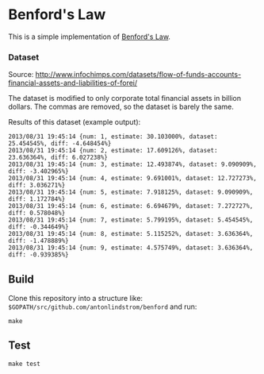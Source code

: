# Benford's Law

This is a simple implementation of
[Benford's Law](http://en.wikipedia.org/wiki/Benford's_law).

### Dataset

Source: http://www.infochimps.com/datasets/flow-of-funds-accounts-financial-assets-and-liabilities-of-forei/

The dataset is modified to only corporate total financial assets in billion
dollars. The commas are removed, so the dataset is barely the same.

Results of this dataset (example output):

    2013/08/31 19:45:14 {num: 1, estimate: 30.103000%, dataset: 25.454545%, diff: -4.648454%}
    2013/08/31 19:45:14 {num: 2, estimate: 17.609126%, dataset: 23.636364%, diff: 6.027238%}
    2013/08/31 19:45:14 {num: 3, estimate: 12.493874%, dataset: 9.090909%, diff: -3.402965%}
    2013/08/31 19:45:14 {num: 4, estimate: 9.691001%, dataset: 12.727273%, diff: 3.036271%}
    2013/08/31 19:45:14 {num: 5, estimate: 7.918125%, dataset: 9.090909%, diff: 1.172784%}
    2013/08/31 19:45:14 {num: 6, estimate: 6.694679%, dataset: 7.272727%, diff: 0.578048%}
    2013/08/31 19:45:14 {num: 7, estimate: 5.799195%, dataset: 5.454545%, diff: -0.344649%}
    2013/08/31 19:45:14 {num: 8, estimate: 5.115252%, dataset: 3.636364%, diff: -1.478889%}
    2013/08/31 19:45:14 {num: 9, estimate: 4.575749%, dataset: 3.636364%, diff: -0.939385%}

## Build

Clone this repository into a structure like: `$GOPATH/src/github.com/antonlindstrom/benford`
and run:

    make

## Test

    make test
